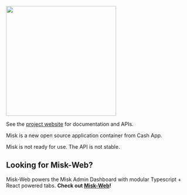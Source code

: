<img src="https://github.com/cashapp/misk/raw/master/misk.png" width="300">

See the [project website][misk] for documentation and APIs.

Misk is a new open source application container from Cash App.

Misk is not ready for use. The API is not stable.

## Looking for Misk-Web?
Misk-Web powers the Misk Admin Dashboard with modular Typescript + React powered tabs. 
**Check out [Misk-Web][miskweb]!**

[misk]: https://cashapp.github.io/misk/
[miskweb]: https://cashapp.github.io/misk-web/